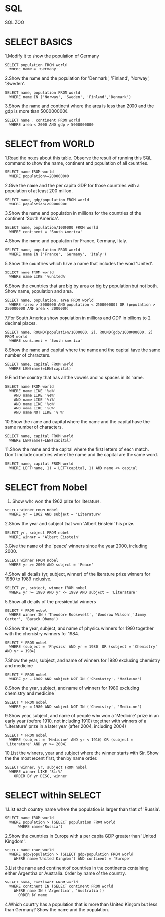 # SQL
SQL ZOO
# SELECT BASICS

1.Modify it to show the population of Germany. <br />
```
SELECT population FROM world
  WHERE name = 'Germany'
```
2.Show the name and the population for 'Denmark', 'Finland', 'Norway', 'Sweden'.
```
SELECT name, population FROM world
  WHERE name IN ('Norway', 'Sweden', 'Finland','Denmark')
```
3.Show the name and continent where the area is less than 2000 and the gdp is more than 5000000000. <br />
```
SELECT name , continent FROM world
  WHERE area < 2000 AND gdp > 5000000000
```
# SELECT from WORLD

1.Read the notes about this table. Observe the result of running this SQL command to show the name, continent and population of all countries. <br />
```
SELECT name FROM world
  WHERE population>=200000000
```
2.Give the name and the per capita GDP for those countries with a population of at least 200 million. <br />
```
SELECT name, gdp/population FROM world 
  WHERE population>200000000
```
3.Show the name and population in millions for the countries of the continent 'South America'. <br />
```
SELECT name, population/1000000 FROM world 
  WHERE continent = 'South America'
```
4.Show the name and population for France, Germany, Italy. <br />
```
SELECT name, population FROM world 
  WHERE name IN ('France', 'Germany', 'Italy')
```
5.Show the countries which have a name that includes the word 'United'. <br />
```
SELECT name FROM world 
  WHERE name LIKE '%united%'
```
6.Show the countries that are big by area or big by population but not both. Show name, population and area. <br />
```
SELECT name, population, area FROM world 
  WHERE (area > 3000000 AND population < 250000000) OR (population > 250000000 AND area < 3000000)
```
7.For South America show population in millions and GDP in billions to 2 decimal places. <br />
```
SELECT name, ROUND(population/1000000, 2), ROUND(gdp/1000000000, 2) FROM world 
  WHERE continent = 'South America'
```
8.Show the name and capital where the name and the capital have the same number of characters. <br />
```
SELECT name, capital FROM world
  WHERE LEN(name)=LEN(capital)
```
9.Find the country that has all the vowels and no spaces in its name. <br />
```
SELECT name FROM world
  WHERE name LIKE '%a%' 
    AND name LIKE '%e%' 
    AND name LIKE '%i%' 
    AND name LIKE '%o%' 
    AND name LIKE '%u%' 
    AND name NOT LIKE '% %'
```
10.Show the name and capital where the name and the capital have the same number of characters. <br />
```
SELECT name, capital FROM world
  WHERE LEN(name)=LEN(capital)
```
11.Show the name and the capital where the first letters of each match. Don't include countries where the name and the capital are the same word. <br />
```
SELECT name, capital FROM world
  WHERE LEFT(name, 1) = LEFT(capital, 1) AND name <> capital
```
# SELECT from Nobel
1. Show who won the 1962 prize for literature. <br />
```
SELECT winner FROM nobel
  WHERE yr = 1962 AND subject = 'Literature'
```
2.Show the year and subject that won 'Albert Einstein' his prize. <br />
```
SELECT yr, subject FROM nobel
  WHERE winner = 'Albert Einstein'
```
3.Give the name of the 'peace' winners since the year 2000, including 2000. <br />
```
SELECT winner FROM nobel
  WHERE yr >= 2000 AND subject = 'Peace'
```
4.Show all details (yr, subject, winner) of the literature prize winners for 1980 to 1989 inclusive. <br />
```
SELECT yr, subject, winner FROM nobel
  WHERE yr >= 1980 AND yr <= 1989 AND subject = 'Literature'
```
5.Show all details of the presidential winners <br />
```
SELECT * FROM nobel
  WHERE winner IN ('Theodore Roosevelt', 'Woodrow Wilson','Jimmy Carter', 'Barack Obama')
```
6.Show the year, subject, and name of physics winners for 1980 together with the chemistry winners for 1984. <br />
```
SELECT * FROM nobel
  WHERE (subject = 'Physics' AND yr = 1980) OR (subject = 'Chemistry' AND yr = 1984)
```
7.Show the year, subject, and name of winners for 1980 excluding chemistry and medicine. <br />
```
SELECT * FROM nobel
  WHERE yr = 1980 AND subject NOT IN ('Chemistry', 'Medicine')
```
8.Show the year, subject, and name of winners for 1980 excluding chemistry and medicine <br />
```
SELECT * FROM nobel
  WHERE yr = 1980 AND subject NOT IN ('Chemistry', 'Medicine')
```
9.Show year, subject, and name of people who won a 'Medicine' prize in an early year (before 1910, not including 1910) together with winners of a 'Literature' prize in a later year (after 2004, including 2004) <br />
```
SELECT * FROM nobel
  WHERE (subject = 'Medicine' AND yr < 1910) OR (subject = 'Literature' AND yr >= 2004)
```
10.List the winners, year and subject where the winner starts with Sir. Show the the most recent first, then by name order. <br />
```
SELECT winner, yr, subject FROM nobel
  WHERE winner LIKE 'Sir%'
    ORDER BY yr DESC, winner
```
# SELECT within SELECT
1.List each country name where the population is larger than that of 'Russia'. <br />
```
SELECT name FROM world
  WHERE population > (SELECT population FROM world
      WHERE name='Russia')
```
2.Show the countries in Europe with a per capita GDP greater than 'United Kingdom'. <br />
```
SELECT name FROM world 
  WHERE gdp/population > (SELECT gdp/population FROM world 
    WHERE name='United Kingdom') AND continent = 'Europe'
```
3.List the name and continent of countries in the continents containing either Argentina or Australia. Order by name of the country. <br />
```
SELECT name, continent FROM world
  WHERE continent IN (SELECT continent FROM world
    WHERE name IN ('Argentina', 'Australia'))
      ORDER BY name
```
4.Which country has a population that is more than United Kingom but less than Germany? Show the name and the population. <br />
```

```
